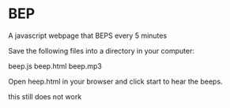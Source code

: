 BEP
======

A javascript webpage that BEPS every 5 minutes

Save the following files into a directory in your computer:

beep.js
beep.html
beep.mp3

Open heep.html in your browser and click start to hear the beeps.


this still does not work
